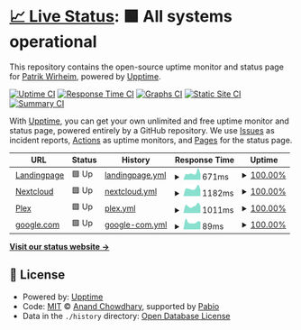# [📈 Live Status](https://qupen.github.io/wirmag-uptime): <!--live status--> **🟩 All systems operational**

This repository contains the open-source uptime monitor and status page for [Patrik Wirheim](https://qupen.github.io/wirmag-uptime), powered by [Upptime](https://github.com/upptime/upptime).

[![Uptime CI](https://github.com/qupen/wirmag-uptime/workflows/Uptime%20CI/badge.svg)](https://github.com/qupen/wirmag-uptime/actions?query=workflow%3A%22Uptime+CI%22)
[![Response Time CI](https://github.com/qupen/wirmag-uptime/workflows/Response%20Time%20CI/badge.svg)](https://github.com/qupen/wirmag-uptime/actions?query=workflow%3A%22Response+Time+CI%22)
[![Graphs CI](https://github.com/qupen/wirmag-uptime/workflows/Graphs%20CI/badge.svg)](https://github.com/qupen/wirmag-uptime/actions?query=workflow%3A%22Graphs+CI%22)
[![Static Site CI](https://github.com/qupen/wirmag-uptime/workflows/Static%20Site%20CI/badge.svg)](https://github.com/qupen/wirmag-uptime/actions?query=workflow%3A%22Static+Site+CI%22)
[![Summary CI](https://github.com/qupen/wirmag-uptime/workflows/Summary%20CI/badge.svg)](https://github.com/qupen/wirmag-uptime/actions?query=workflow%3A%22Summary+CI%22)

With [Upptime](https://upptime.js.org), you can get your own unlimited and free uptime monitor and status page, powered entirely by a GitHub repository. We use [Issues](https://github.com/qupen/wirmag-uptime/issues) as incident reports, [Actions](https://github.com/qupen/wirmag-uptime/actions) as uptime monitors, and [Pages](https://qupen.github.io/wirmag-uptime) for the status page.

<!--start: status pages-->
<!-- This summary is generated by Upptime (https://github.com/upptime/upptime) -->
<!-- Do not edit this manually, your changes will be overwritten -->
<!-- prettier-ignore -->
| URL | Status | History | Response Time | Uptime |
| --- | ------ | ------- | ------------- | ------ |
| <img alt="" src="https://icons.duckduckgo.com/ip3/wirmag.se.ico" height="13"> [Landingpage](https://wirmag.se) | 🟩 Up | [landingpage.yml](https://github.com/qupen/wirmag-uptime/commits/HEAD/history/landingpage.yml) | <details><summary><img alt="Response time graph" src="./graphs/landingpage/response-time-week.png" height="20"> 671ms</summary><br><a href="https://qupen.github.io/wirmag-uptime/history/landingpage"><img alt="Response time 692" src="https://img.shields.io/endpoint?url=https%3A%2F%2Fraw.githubusercontent.com%2Fqupen%2Fwirmag-uptime%2FHEAD%2Fapi%2Flandingpage%2Fresponse-time.json"></a><br><a href="https://qupen.github.io/wirmag-uptime/history/landingpage"><img alt="24-hour response time 590" src="https://img.shields.io/endpoint?url=https%3A%2F%2Fraw.githubusercontent.com%2Fqupen%2Fwirmag-uptime%2FHEAD%2Fapi%2Flandingpage%2Fresponse-time-day.json"></a><br><a href="https://qupen.github.io/wirmag-uptime/history/landingpage"><img alt="7-day response time 671" src="https://img.shields.io/endpoint?url=https%3A%2F%2Fraw.githubusercontent.com%2Fqupen%2Fwirmag-uptime%2FHEAD%2Fapi%2Flandingpage%2Fresponse-time-week.json"></a><br><a href="https://qupen.github.io/wirmag-uptime/history/landingpage"><img alt="30-day response time 710" src="https://img.shields.io/endpoint?url=https%3A%2F%2Fraw.githubusercontent.com%2Fqupen%2Fwirmag-uptime%2FHEAD%2Fapi%2Flandingpage%2Fresponse-time-month.json"></a><br><a href="https://qupen.github.io/wirmag-uptime/history/landingpage"><img alt="1-year response time 692" src="https://img.shields.io/endpoint?url=https%3A%2F%2Fraw.githubusercontent.com%2Fqupen%2Fwirmag-uptime%2FHEAD%2Fapi%2Flandingpage%2Fresponse-time-year.json"></a></details> | <details><summary><a href="https://qupen.github.io/wirmag-uptime/history/landingpage">100.00%</a></summary><a href="https://qupen.github.io/wirmag-uptime/history/landingpage"><img alt="All-time uptime 98.09%" src="https://img.shields.io/endpoint?url=https%3A%2F%2Fraw.githubusercontent.com%2Fqupen%2Fwirmag-uptime%2FHEAD%2Fapi%2Flandingpage%2Fuptime.json"></a><br><a href="https://qupen.github.io/wirmag-uptime/history/landingpage"><img alt="24-hour uptime 100.00%" src="https://img.shields.io/endpoint?url=https%3A%2F%2Fraw.githubusercontent.com%2Fqupen%2Fwirmag-uptime%2FHEAD%2Fapi%2Flandingpage%2Fuptime-day.json"></a><br><a href="https://qupen.github.io/wirmag-uptime/history/landingpage"><img alt="7-day uptime 100.00%" src="https://img.shields.io/endpoint?url=https%3A%2F%2Fraw.githubusercontent.com%2Fqupen%2Fwirmag-uptime%2FHEAD%2Fapi%2Flandingpage%2Fuptime-week.json"></a><br><a href="https://qupen.github.io/wirmag-uptime/history/landingpage"><img alt="30-day uptime 96.50%" src="https://img.shields.io/endpoint?url=https%3A%2F%2Fraw.githubusercontent.com%2Fqupen%2Fwirmag-uptime%2FHEAD%2Fapi%2Flandingpage%2Fuptime-month.json"></a><br><a href="https://qupen.github.io/wirmag-uptime/history/landingpage"><img alt="1-year uptime 98.09%" src="https://img.shields.io/endpoint?url=https%3A%2F%2Fraw.githubusercontent.com%2Fqupen%2Fwirmag-uptime%2FHEAD%2Fapi%2Flandingpage%2Fuptime-year.json"></a></details>
| <img alt="" src="https://icons.duckduckgo.com/ip3/cloud.wirmag.se.ico" height="13"> [Nextcloud](https://cloud.wirmag.se) | 🟩 Up | [nextcloud.yml](https://github.com/qupen/wirmag-uptime/commits/HEAD/history/nextcloud.yml) | <details><summary><img alt="Response time graph" src="./graphs/nextcloud/response-time-week.png" height="20"> 1182ms</summary><br><a href="https://qupen.github.io/wirmag-uptime/history/nextcloud"><img alt="Response time 1259" src="https://img.shields.io/endpoint?url=https%3A%2F%2Fraw.githubusercontent.com%2Fqupen%2Fwirmag-uptime%2FHEAD%2Fapi%2Fnextcloud%2Fresponse-time.json"></a><br><a href="https://qupen.github.io/wirmag-uptime/history/nextcloud"><img alt="24-hour response time 1014" src="https://img.shields.io/endpoint?url=https%3A%2F%2Fraw.githubusercontent.com%2Fqupen%2Fwirmag-uptime%2FHEAD%2Fapi%2Fnextcloud%2Fresponse-time-day.json"></a><br><a href="https://qupen.github.io/wirmag-uptime/history/nextcloud"><img alt="7-day response time 1182" src="https://img.shields.io/endpoint?url=https%3A%2F%2Fraw.githubusercontent.com%2Fqupen%2Fwirmag-uptime%2FHEAD%2Fapi%2Fnextcloud%2Fresponse-time-week.json"></a><br><a href="https://qupen.github.io/wirmag-uptime/history/nextcloud"><img alt="30-day response time 1259" src="https://img.shields.io/endpoint?url=https%3A%2F%2Fraw.githubusercontent.com%2Fqupen%2Fwirmag-uptime%2FHEAD%2Fapi%2Fnextcloud%2Fresponse-time-month.json"></a><br><a href="https://qupen.github.io/wirmag-uptime/history/nextcloud"><img alt="1-year response time 1259" src="https://img.shields.io/endpoint?url=https%3A%2F%2Fraw.githubusercontent.com%2Fqupen%2Fwirmag-uptime%2FHEAD%2Fapi%2Fnextcloud%2Fresponse-time-year.json"></a></details> | <details><summary><a href="https://qupen.github.io/wirmag-uptime/history/nextcloud">100.00%</a></summary><a href="https://qupen.github.io/wirmag-uptime/history/nextcloud"><img alt="All-time uptime 98.09%" src="https://img.shields.io/endpoint?url=https%3A%2F%2Fraw.githubusercontent.com%2Fqupen%2Fwirmag-uptime%2FHEAD%2Fapi%2Fnextcloud%2Fuptime.json"></a><br><a href="https://qupen.github.io/wirmag-uptime/history/nextcloud"><img alt="24-hour uptime 100.00%" src="https://img.shields.io/endpoint?url=https%3A%2F%2Fraw.githubusercontent.com%2Fqupen%2Fwirmag-uptime%2FHEAD%2Fapi%2Fnextcloud%2Fuptime-day.json"></a><br><a href="https://qupen.github.io/wirmag-uptime/history/nextcloud"><img alt="7-day uptime 100.00%" src="https://img.shields.io/endpoint?url=https%3A%2F%2Fraw.githubusercontent.com%2Fqupen%2Fwirmag-uptime%2FHEAD%2Fapi%2Fnextcloud%2Fuptime-week.json"></a><br><a href="https://qupen.github.io/wirmag-uptime/history/nextcloud"><img alt="30-day uptime 96.50%" src="https://img.shields.io/endpoint?url=https%3A%2F%2Fraw.githubusercontent.com%2Fqupen%2Fwirmag-uptime%2FHEAD%2Fapi%2Fnextcloud%2Fuptime-month.json"></a><br><a href="https://qupen.github.io/wirmag-uptime/history/nextcloud"><img alt="1-year uptime 98.09%" src="https://img.shields.io/endpoint?url=https%3A%2F%2Fraw.githubusercontent.com%2Fqupen%2Fwirmag-uptime%2FHEAD%2Fapi%2Fnextcloud%2Fuptime-year.json"></a></details>
| <img alt="" src="https://icons.duckduckgo.com/ip3/lel.wirmag.se.ico" height="13"> [Plex](https://lel.wirmag.se/web/index.html) | 🟩 Up | [plex.yml](https://github.com/qupen/wirmag-uptime/commits/HEAD/history/plex.yml) | <details><summary><img alt="Response time graph" src="./graphs/plex/response-time-week.png" height="20"> 1011ms</summary><br><a href="https://qupen.github.io/wirmag-uptime/history/plex"><img alt="Response time 999" src="https://img.shields.io/endpoint?url=https%3A%2F%2Fraw.githubusercontent.com%2Fqupen%2Fwirmag-uptime%2FHEAD%2Fapi%2Fplex%2Fresponse-time.json"></a><br><a href="https://qupen.github.io/wirmag-uptime/history/plex"><img alt="24-hour response time 999" src="https://img.shields.io/endpoint?url=https%3A%2F%2Fraw.githubusercontent.com%2Fqupen%2Fwirmag-uptime%2FHEAD%2Fapi%2Fplex%2Fresponse-time-day.json"></a><br><a href="https://qupen.github.io/wirmag-uptime/history/plex"><img alt="7-day response time 1011" src="https://img.shields.io/endpoint?url=https%3A%2F%2Fraw.githubusercontent.com%2Fqupen%2Fwirmag-uptime%2FHEAD%2Fapi%2Fplex%2Fresponse-time-week.json"></a><br><a href="https://qupen.github.io/wirmag-uptime/history/plex"><img alt="30-day response time 1039" src="https://img.shields.io/endpoint?url=https%3A%2F%2Fraw.githubusercontent.com%2Fqupen%2Fwirmag-uptime%2FHEAD%2Fapi%2Fplex%2Fresponse-time-month.json"></a><br><a href="https://qupen.github.io/wirmag-uptime/history/plex"><img alt="1-year response time 999" src="https://img.shields.io/endpoint?url=https%3A%2F%2Fraw.githubusercontent.com%2Fqupen%2Fwirmag-uptime%2FHEAD%2Fapi%2Fplex%2Fresponse-time-year.json"></a></details> | <details><summary><a href="https://qupen.github.io/wirmag-uptime/history/plex">100.00%</a></summary><a href="https://qupen.github.io/wirmag-uptime/history/plex"><img alt="All-time uptime 98.04%" src="https://img.shields.io/endpoint?url=https%3A%2F%2Fraw.githubusercontent.com%2Fqupen%2Fwirmag-uptime%2FHEAD%2Fapi%2Fplex%2Fuptime.json"></a><br><a href="https://qupen.github.io/wirmag-uptime/history/plex"><img alt="24-hour uptime 100.00%" src="https://img.shields.io/endpoint?url=https%3A%2F%2Fraw.githubusercontent.com%2Fqupen%2Fwirmag-uptime%2FHEAD%2Fapi%2Fplex%2Fuptime-day.json"></a><br><a href="https://qupen.github.io/wirmag-uptime/history/plex"><img alt="7-day uptime 100.00%" src="https://img.shields.io/endpoint?url=https%3A%2F%2Fraw.githubusercontent.com%2Fqupen%2Fwirmag-uptime%2FHEAD%2Fapi%2Fplex%2Fuptime-week.json"></a><br><a href="https://qupen.github.io/wirmag-uptime/history/plex"><img alt="30-day uptime 96.50%" src="https://img.shields.io/endpoint?url=https%3A%2F%2Fraw.githubusercontent.com%2Fqupen%2Fwirmag-uptime%2FHEAD%2Fapi%2Fplex%2Fuptime-month.json"></a><br><a href="https://qupen.github.io/wirmag-uptime/history/plex"><img alt="1-year uptime 98.04%" src="https://img.shields.io/endpoint?url=https%3A%2F%2Fraw.githubusercontent.com%2Fqupen%2Fwirmag-uptime%2FHEAD%2Fapi%2Fplex%2Fuptime-year.json"></a></details>
| <img alt="" src="https://icons.duckduckgo.com/ip3/www.google.com.ico" height="13"> [google.com](https://www.google.com/) | 🟩 Up | [google-com.yml](https://github.com/qupen/wirmag-uptime/commits/HEAD/history/google-com.yml) | <details><summary><img alt="Response time graph" src="./graphs/google-com/response-time-week.png" height="20"> 89ms</summary><br><a href="https://qupen.github.io/wirmag-uptime/history/google-com"><img alt="Response time 99" src="https://img.shields.io/endpoint?url=https%3A%2F%2Fraw.githubusercontent.com%2Fqupen%2Fwirmag-uptime%2FHEAD%2Fapi%2Fgoogle-com%2Fresponse-time.json"></a><br><a href="https://qupen.github.io/wirmag-uptime/history/google-com"><img alt="24-hour response time 94" src="https://img.shields.io/endpoint?url=https%3A%2F%2Fraw.githubusercontent.com%2Fqupen%2Fwirmag-uptime%2FHEAD%2Fapi%2Fgoogle-com%2Fresponse-time-day.json"></a><br><a href="https://qupen.github.io/wirmag-uptime/history/google-com"><img alt="7-day response time 89" src="https://img.shields.io/endpoint?url=https%3A%2F%2Fraw.githubusercontent.com%2Fqupen%2Fwirmag-uptime%2FHEAD%2Fapi%2Fgoogle-com%2Fresponse-time-week.json"></a><br><a href="https://qupen.github.io/wirmag-uptime/history/google-com"><img alt="30-day response time 99" src="https://img.shields.io/endpoint?url=https%3A%2F%2Fraw.githubusercontent.com%2Fqupen%2Fwirmag-uptime%2FHEAD%2Fapi%2Fgoogle-com%2Fresponse-time-month.json"></a><br><a href="https://qupen.github.io/wirmag-uptime/history/google-com"><img alt="1-year response time 99" src="https://img.shields.io/endpoint?url=https%3A%2F%2Fraw.githubusercontent.com%2Fqupen%2Fwirmag-uptime%2FHEAD%2Fapi%2Fgoogle-com%2Fresponse-time-year.json"></a></details> | <details><summary><a href="https://qupen.github.io/wirmag-uptime/history/google-com">100.00%</a></summary><a href="https://qupen.github.io/wirmag-uptime/history/google-com"><img alt="All-time uptime 100.00%" src="https://img.shields.io/endpoint?url=https%3A%2F%2Fraw.githubusercontent.com%2Fqupen%2Fwirmag-uptime%2FHEAD%2Fapi%2Fgoogle-com%2Fuptime.json"></a><br><a href="https://qupen.github.io/wirmag-uptime/history/google-com"><img alt="24-hour uptime 100.00%" src="https://img.shields.io/endpoint?url=https%3A%2F%2Fraw.githubusercontent.com%2Fqupen%2Fwirmag-uptime%2FHEAD%2Fapi%2Fgoogle-com%2Fuptime-day.json"></a><br><a href="https://qupen.github.io/wirmag-uptime/history/google-com"><img alt="7-day uptime 100.00%" src="https://img.shields.io/endpoint?url=https%3A%2F%2Fraw.githubusercontent.com%2Fqupen%2Fwirmag-uptime%2FHEAD%2Fapi%2Fgoogle-com%2Fuptime-week.json"></a><br><a href="https://qupen.github.io/wirmag-uptime/history/google-com"><img alt="30-day uptime 100.00%" src="https://img.shields.io/endpoint?url=https%3A%2F%2Fraw.githubusercontent.com%2Fqupen%2Fwirmag-uptime%2FHEAD%2Fapi%2Fgoogle-com%2Fuptime-month.json"></a><br><a href="https://qupen.github.io/wirmag-uptime/history/google-com"><img alt="1-year uptime 100.00%" src="https://img.shields.io/endpoint?url=https%3A%2F%2Fraw.githubusercontent.com%2Fqupen%2Fwirmag-uptime%2FHEAD%2Fapi%2Fgoogle-com%2Fuptime-year.json"></a></details>

<!--end: status pages-->

[**Visit our status website →**](https://qupen.github.io/wirmag-uptime)

## 📄 License

- Powered by: [Upptime](https://github.com/upptime/upptime)
- Code: [MIT](./LICENSE) © [Anand Chowdhary](https://anandchowdhary.com), supported by [Pabio](https://pabio.com)
- Data in the `./history` directory: [Open Database License](https://opendatacommons.org/licenses/odbl/1-0/)
